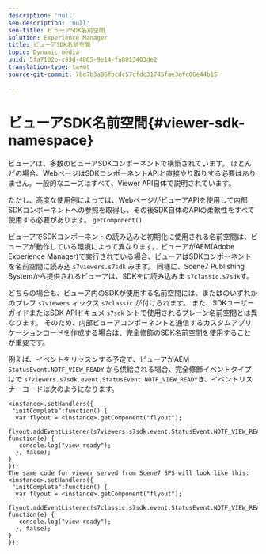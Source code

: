 ```yaml
---
description: 'null'
seo-description: 'null'
seo-title: ビューアSDK名前空間
solution: Experience Manager
title: ビューアSDK名前空間
topic: Dynamic media
uuid: 5fa7102b-c93d-4865-9e14-fa8813403de2
translation-type: tm+mt
source-git-commit: 7bc7b3a86fbcdc57cfdc31745fae3afc06e44b15

---
```



# ビューアSDK名前空間{#viewer-sdk-namespace}

ビューアは、多数のビューアSDKコンポーネントで構築されています。 ほとんどの場合、WebページはSDKコンポーネントAPIと直接やり取りする必要はありません。一般的なニーズはすべて、Viewer API自体で説明されています。

ただし、高度な使用例によっては、WebページがビューアAPIを使用して内部SDKコンポーネントへの参照を取得し、その後SDK自体のAPIの柔軟性をすべて使用する必要があります。 `getComponent()`

ビューアでSDKコンポーネントの読み込みと初期化に使用される名前空間は、ビューアが動作している環境によって異なります。 ビューアがAEM(Adobe Experience Manager)で実行されている場合、ビューアはSDKコンポーネントを名前空間に読み込 `s7viewers.s7sdk` みます。 同様に、Scene7 Publishing Systemから提供されるビューアは、SDKをに読み込みま `s7classic.s7sdk`す。

どちらの場合も、ビューア内のSDKが使用する名前空間には、またはのいずれかのプレフ `s7viewers` ィックス `s7classic` が付けられます。 また、SDKユーザーガイドまたはSDK APIドキュメ `s7sdk` ントで使用されるプレーン名前空間とは異なります。 そのため、内部ビューアコンポーネントと通信するカスタムアプリケーションコードを作成する場合は、完全修飾のSDK名前空間を使用することが重要です。

例えば、イベントをリッスンする予定で、ビューアがAEM `StatusEvent.NOTF_VIEW_READY` から供給される場合、完全修飾イベントタイプはで `s7viewers.s7sdk.event.StatusEvent.NOTF_VIEW_READY`き、イベントリスナーコードは次のようになります。

```
<instance>.setHandlers({ 
 "initComplete":function() { 
  var flyout = <instance>.getComponent("flyout"); 
   flyout.addEventListener(s7viewers.s7sdk.event.StatusEvent.NOTF_VIEW_READY, function(e) { 
   console.log("view ready"); 
  }, false); 
} 
}); 
The same code for viewer served from Scene7 SPS will look like this: 
<instance>.setHandlers({ 
 "initComplete":function() { 
  var flyout = <instance>.getComponent("flyout"); 
   flyout.addEventListener(s7classic.s7sdk.event.StatusEvent.NOTF_VIEW_READY, function(e) { 
   console.log("view ready"); 
  }, false); 
} 
});
```

